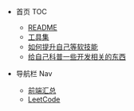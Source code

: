 - 首页 TOC

  - [README](README.md)
  - [工具集](tools.md)
  - [如何提升自己等软技能](socialSkillsToImprove.md)
  - [给自己科普一些开发相关的东西](introductionToSthRelated.md)

- 导航栏 Nav
  - [前端汇总](fe/README.md)
  - [LeetCode](leetcode/README.md)
